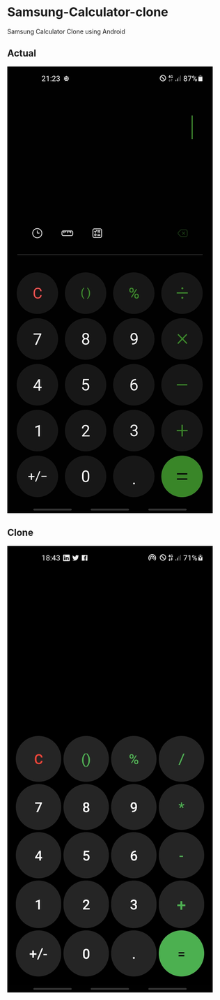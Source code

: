# Samsung-Calculator-clone

Samsung Calculator Clone using Android

## Actual
![](pics/actual.jpg)


## Clone
![](pics/clone.jpg)

